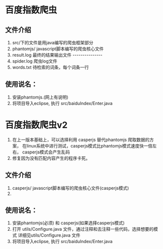 百度指数爬虫
===============================================
## 文件介绍
1. src/下的文件是用java编写的爬虫框架部分
2. phantomjs/ javascript脚本编写的爬虫核心文件
3. result.log 最终的结果输出文件   ---------------
4. spider.log 爬虫log文件
5. words.txt  待检索的词条，每个词条一行

## 使用说名：
1. 安装phantomjs.(网上有说明)
2. 将项目导入eclipse, 执行 src/baiduIndex/Enter.java

百度指数爬虫v2
===============================================
1. 在上一版本基础上，可以选择利用 casperjs 替代phantomjs 爬取数据的方案，
   在linux系统中进行测试，casperjs模式比phantomjs模式速度快一倍左右，
   casperjs模式会产生乱码
2. 修复因为没有匹配内容产生的程序卡死。
## 文件介绍
1. casperjs/ javascript脚本编写的爬虫核心文件(casperjs模式)
2. 
## 使用说名：
1. 安装phantomjs(必须) 和 casperjs(如果选择casperjs模式)
2. 打开 utils/Configure.java 文件，通过注释和去注释一些代码，选择想要的模式
   详细见utils/Configure.java 文件
3. 将项目导入eclipse, 执行 src/baiduIndex/Enter.java